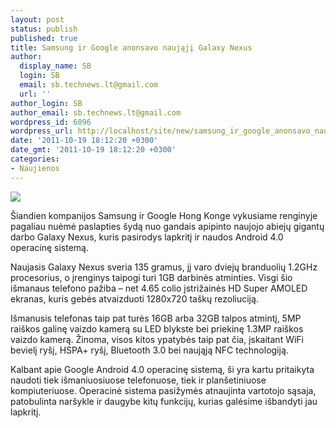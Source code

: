 ```yaml
---
layout: post
status: publish
published: true
title: Samsung ir Google anonsavo naująjį Galaxy Nexus
author:
  display_name: SB
  login: SB
  email: sb.technews.lt@gmail.com
  url: ''
author_login: SB
author_email: sb.technews.lt@gmail.com
wordpress_id: 6096
wordpress_url: http://localhost/site/new/samsung_ir_google_anonsavo_naujaji_galaxy_nexus/
date: '2011-10-19 18:12:20 +0300'
date_gmt: '2011-10-19 18:12:20 +0300'
categories:
- Naujienos
---
```

<div class="imgright"><img src="http://technews.lt/upload/samsunggalaxynexus01-575x508.jpg"  /></div>
<p>Šiandien kompanijos Samsung ir Google Hong Konge vykusiame renginyje pagaliau nuėmė paslapties šydą nuo gandais apipinto naujojo abiejų gigantų darbo Galaxy Nexus, kuris pasirodys lapkritį ir naudos Android 4.0 operacinę sistemą.</p>
<p>Naujasis Galaxy Nexus sveria 135 gramus, jį varo dviejų branduolių 1.2GHz procesorius, o įrenginys taipogi turi 1GB darbinės atminties. Visgi šio išmanaus telefono pažiba – net 4.65 colio įstrižainės HD Super AMOLED ekranas, kuris gebės atvaizduoti 1280x720 taškų rezoliuciją.</p>
<p>Išmanusis telefonas taip pat turės 16GB arba 32GB talpos atmintį, 5MP raiškos galinę vaizdo kamerą su LED blykste bei priekinę 1.3MP raiškos vaizdo kamerą. Žinoma, visos kitos ypatybės taip pat čia, įskaitant WiFi bevielį ryšį, HSPA+ ryšį, Bluetooth 3.0 bei naująją NFC technologiją.</p>
<p>Kalbant apie Google Android 4.0 operacinę sistemą, ši yra kartu pritaikyta naudoti tiek išmaniuosiuose telefonuose, tiek ir planšetiniuose kompiuteriuose. Operacinė sistema pasižymės atnaujinta vartotojo sąsaja, patobulinta naršykle ir daugybe kitų funkcijų, kurias galėsime išbandyti jau lapkritį.</p>

